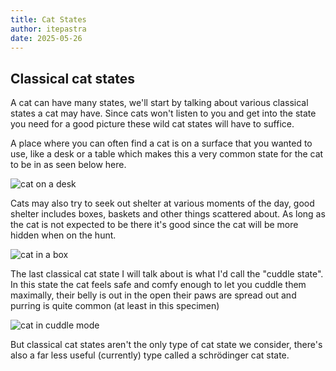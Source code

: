 ```yaml
---
title: Cat States
author: itepastra
date: 2025-05-26
---
```


## Classical cat states

A cat can have many states, we'll start by talking about various classical states a cat may have.
Since cats won't listen to you and get into the state you need for a good picture these wild cat
states will have to suffice.

A place where you can often find a cat is on a surface that you wanted to use, like a desk or a table
which makes this a very common state for the cat to be in as seen below here.

![cat on a desk](/public/img/cats/on_desk.jpg) 

Cats may also try to seek out shelter at various moments of the day, good shelter includes boxes,
baskets and other things scattered about. As long as the cat is not expected to be there it's good
since the cat will be more hidden when on the hunt.

![cat in a box](/public/img/cats/in_box.jpg)

The last classical cat state I will talk about is what I'd call the "cuddle state". In this state
the cat feels safe and comfy enough to let you cuddle them maximally, their belly is out in the open
their paws are spread out and purring is quite common (at least in this specimen)

![cat in cuddle mode](/public/img/cats/cuddle.jpg)

But classical cat states aren't the only type of cat state we consider, there's also a far
less useful (currently) type called a schrödinger cat state.
